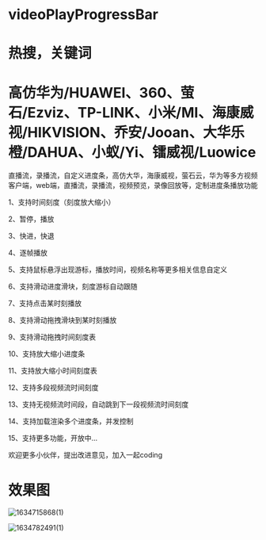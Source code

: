 # videoPlayProgressBar
# 热搜，关键词
# 高仿华为/HUAWEI、360、萤石/Ezviz、TP-LINK、小米/MI、海康威视/HIKVISION、乔安/Jooan、大华乐橙/DAHUA、小蚁/Yi、镭威视/Luowice 
直播流，录播流，自定义进度条，高仿大华，海康威视，萤石云，华为等多方视频客户端，web端，直播流，录播流，视频预览，录像回放等，定制进度条播放功能

1、支持时间刻度（刻度放大缩小）

2、暂停，播放

3、快进，快退

4、逐帧播放

5、支持鼠标悬浮出现游标，播放时间，视频名称等更多相关信息自定义

6、支持滑动进度滑块，刻度游标自动跟随

7、支持点击某时刻播放

8、支持滑动拖拽滑块到某时刻播放

9、支持滑动拖拽时间刻度表

10、支持放大缩小进度条

11、支持放大缩小时间刻度表

12、支持多段视频流时间刻度

13、支持无视频流时间段，自动跳到下一段视频流时间刻度

14、支持加载渲染多个进度条，并发控制

15、支持更多功能，开放中...

欢迎更多小伙伴，提出改进意见，加入一起coding

# 效果图
![1634715868(1)](https://user-images.githubusercontent.com/42537997/138049918-b3b10f3c-bbfd-4dbc-95c1-7ca59ec6b29b.png)

![1634782491(1)](https://user-images.githubusercontent.com/42537997/138199475-69b2fe3c-c42a-4d47-afb7-4bac0a08ee60.jpg)


